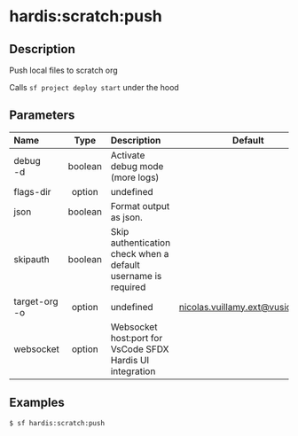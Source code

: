 <!-- This file has been generated with command 'sf hardis:doc:plugin:generate'. Please do not update it manually or it may be overwritten -->
# hardis:scratch:push

## Description

Push local files to scratch org

Calls `sf project deploy start` under the hood


## Parameters

|Name|Type|Description|Default|Required|Options|
|:---|:--:|:----------|:-----:|:------:|:-----:|
|debug<br/>-d|boolean|Activate debug mode (more logs)||||
|flags-dir|option|undefined||||
|json|boolean|Format output as json.||||
|skipauth|boolean|Skip authentication check when a default username is required||||
|target-org<br/>-o|option|undefined|nicolas.vuillamy.ext@vusion.com|||
|websocket|option|Websocket host:port for VsCode SFDX Hardis UI integration||||

## Examples

```shell
$ sf hardis:scratch:push
```


